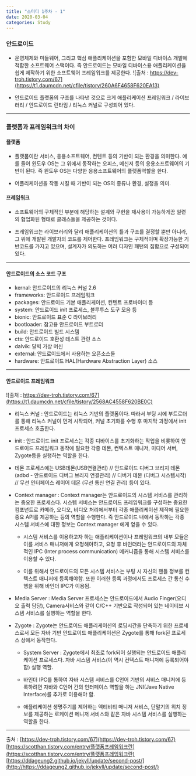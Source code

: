 ```yaml
---
title: "스터디 1주차 - 1"
date: 2020-03-04
categories: Study
---
```


### 안드로이드
- 운영체제와 미들웨어, 그리고 핵심 애플리케이션을 포함한 모바일 디바이스 개발에 적합한 소프트웨어 스택이다. 즉 안드로이드는 모바일 디바이스용 애플리케이션을 쉽게 제작하기 위한 소프트웨어 프레임워크를 제공한다. ![출처 : https://dev-troh.tistory.com/67](https://t1.daumcdn.net/cfile/tistory/260A6F4658F620EA13)

- 안드로이드 플랫폼의 구조를 나타낸 것으로 크게 애플리케이션 프레임워크 / 라이브러리 / 안드로이드 런타임 / 리눅스 커널로 구성되어 있다.

_ _ _

### 플랫폼과 프레임워크의 차이

#### 플랫폼
- 플랫폼이란 서비스, 응용소프트웨어, 컨텐트 등의 기반이 되는 환경을 의미한다. 예를 들어 윈도우 OS는 그 위에서 동작하는 오피스, 메신저 등의 응용소프트웨어의 기반이 된다. 즉 윈도우 OS는 다양한 응용소프트웨어의 플랫폼역할을 한다.

- 어플리케이션을 작동 시킬 때 기반이 되는 OS의 종류나 환경, 설정을 의미.

#### 프레임워크
- 소프트웨어의 구체적인 부분에 해당하는 설계와 구현을 재사용이 가능하게끔 일련의 협업화된 형태로 클래스들을 제공하는 것이다.

- 프레임워크는 라이브러리와 달리 애플리케이션의 틀과 구조를 결정할 뿐만 아니라, 그 위에 개발된 개발자의 코드를 제어한다. 프레임워크는 구체적이며 확장가능한 기반코드를 가지고 있으며, 설계자가 의도하는 여러 디자인 패턴의 집합으로 구성되어 있다.

_ _ _
#### 안드로이드의 소스 코드 구조
- kernal: 안드로이드의 리눅스 커널 2.6
- frameworks: 안드로이드 프레임워크
- packages: 안드로이드 기본 애플리케이션, 컨텐트 프로바이더 등
- system: 안드로이드 init 프로세스, 블루투스 도구 모음 등
- bionic: 안드로이드 표준 C 라이브러리
- bootloader: 참고용 안드로이드 부트로더
- build: 안드로이드 빌드 시스템
- cts: 안드로이드 호환성 테스트 관련 소스
- dalvik: 달빅 가상 머신
- external: 안드로이드에서 사용하는 오픈소스들
- hardware: 안드로이드 HAL(Hardware Abstraction Layer) 소스

_ _ _

#### 안드로이드 프레임워크
![출처 : https://dev-troh.tistory.com/67](https://t1.daumcdn.net/cfile/tistory/2568AC4558F620BE0C)

- 리눅스 커널 : 안드로이드는 리눅스 기반의 플랫폼이다. 따라서 부팅 시에 부트로더를 통해 리눅스 커널이 먼저 시작되어, 커널 초기화를 수행 후 마지막 과정에서 init 프로세스 호출한다.

- init : 안드로이드 init 프로세스는 각종 디바이스를 초기화하는 작업을 비롯하여 안드로이드 프레임워크 동작에 필요한 각종 데몬, 컨텍스트 매니저, 미디어 서버, Zygote등을 실행하는 역할을 한다.

 - 데몬 프로세스에는 USB데몬(USB연결관리) // 안드로이드 디버그 브리지 데몬 (adbd - 안드로이드 디버그 브리지 연결관리) // 디버거 데몬 (디버그 시스템시작) // 무선 인터페이스 레이어 데몬 (무선 통신 연결 관리) 등이 있다.

 - Context manager : Context manager는 안드로이드의 시스템 서비스를 관리하는 중요한 프로세스다. 시스템 서비스는 안드로이드 프레임워크를 구성하는 중요한 컴포넌트로 카메라, 오디오, 비디오 처리에서부터 각종 애플리케이션 제작에 필요한 중요 API를 제공하는 등의 역할을 수행한다. 즉 안드로이드 내에서 동작하는 각종 시스템 서비스에 대한 정보는 Context manager 에게 얻을 수 있다.

   - 시스템 서비스를 이용하고자 하는 애플리케이션이나 프레임워크의 내부 모듈은 이를 서비스 매니저에게 요청해야하고, 요청 후 바인더라는 안드로이드의 자체적인 IPC (Inter process communication) 메커니즘을 통해 시스템 서비스를 이용할 수 있다.

   - 이를 위해서 안드로이드의 모든 시스템 서비스는 부팅 시 자신의 핸들 정보를 컨텍스트 매니저에 등록해야함. 또한 이러한 등록 과정에서도 프로세스 간 통신 수행을 위해 바인더 IPC가 이용됨.

 - Media Server : Media Server 프로세스는 안드로이드에서 Audio Finger(오디오 출력 담당), Camera서비스와 같이 C/C++ 기반으로 작성되어 있는 네이티브 시스템 서비스를 실행하는 역할을 한다.

 - Zygote : Zygote는 안드로이드 애플리케이션의 로딩시간을 단축하기 위한 프로세스로서 모든 자바 기반 안드로이드 애플리케이션은 Zygote를 통해 fork된 프로세스 상에서 동작한다.

   - System Server : Zygote에서 최초로 fork되어 실행되는 안드로이드 애플리케이션 프로세스다. 자바 시스템 서비스(이 역시 컨텍스트 매니저에 등록되어야 함) 실행 역할.

   - 바인더 IPC를 통하여 자바 시스템 서비스를 C언어 기반의 서비스 매니저에 등록하려면 자바와 C언어 간의 인터페이스 역할을 하는 JNI(Jave Native Interface)를 추가로 이용해야 함.

   - 애플리케이션 생명주기를 제어하는 액티비티 매니저 서비스, 단말기의 위치 정보를 제공하는 로케이션 메니저 서비스와 같은 자바 시스템 서비스를 실행하는 역할을 한다.

_ _ _

출처 :
[https://dev-troh.tistory.com/67](https://dev-troh.tistory.com/67)
[https://scotthan.tistory.com/entry/플랫폼프레임워크란](https://scotthan.tistory.com/entry/플랫폼프레임워크란)
[https://ddageung2.github.io/jekyll/update/second-post/](http://https://ddageung2.github.io/jekyll/update/second-post/)
